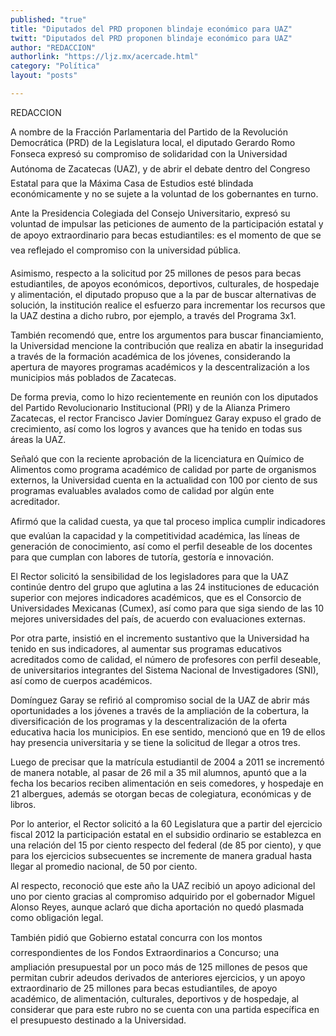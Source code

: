 ```yaml
---
published: "true"
title: "Diputados del PRD proponen blindaje económico para UAZ"
twitt: "Diputados del PRD proponen blindaje económico para UAZ"
author: "REDACCION"
authorlink: "https://ljz.mx/acercade.html"
category: "Política"
layout: "posts"

---
```



  REDACCION



  A nombre de la Fracción Parlamentaria del Partido de la Revolución Democrática (PRD) de la Legislatura local, el diputado Gerardo Romo Fonseca expresó su compromiso de solidaridad con la Universidad Autónoma de Zacatecas (UAZ), y de abrir el debate dentro del Congreso Estatal para que la Máxima Casa de Estudios esté blindada económicamente y no se sujete a la voluntad de los gobernantes en turno.



  Ante la Presidencia Colegiada del Consejo Universitario, expresó su voluntad de impulsar las peticiones de aumento de la participación estatal y de apoyo extraordinario para becas estudiantiles: es el momento de que se vea reflejado el compromiso con la universidad pública.



  Asimismo, respecto a la solicitud por 25 millones de pesos para becas estudiantiles, de apoyos económicos, deportivos, culturales, de hospedaje y alimentación, el diputado propuso que a la par de buscar alternativas de solución, la institución realice el esfuerzo para incrementar los recursos que la UAZ destina a dicho rubro, por ejemplo, a través del Programa 3x1.



  También recomendó que, entre los argumentos para buscar financiamiento, la Universidad mencione la contribución que realiza en abatir la inseguridad a través de la formación académica de los jóvenes, considerando la apertura de mayores programas académicos y la descentralización a los municipios más poblados de Zacatecas.



  De forma previa, como lo hizo recientemente en reunión con los diputados del Partido Revolucionario Institucional (PRI) y de la Alianza Primero Zacatecas, el rector Francisco Javier Domínguez Garay expuso el grado de crecimiento, así como los logros y avances que ha tenido en todas sus áreas la UAZ.



  Señaló que con la reciente aprobación de la licenciatura en Químico de Alimentos como programa académico de calidad por parte de organismos externos, la Universidad cuenta en la actualidad con 100 por ciento de sus programas evaluables avalados como de calidad por algún ente acreditador.



  Afirmó que la calidad cuesta, ya que tal proceso implica cumplir indicadores que evalúan la capacidad y la competitividad académica, las líneas de generación de conocimiento, así como el perfil deseable de los docentes para que cumplan con labores de tutoría, gestoría e innovación.



  El Rector solicitó la sensibilidad de los legisladores para que la UAZ continúe dentro del grupo que aglutina a las 24 instituciones de educación superior con mejores indicadores académicos, que es el Consorcio de Universidades Mexicanas (Cumex), así como para que siga siendo de las 10 mejores universidades del país, de acuerdo con evaluaciones externas.



  Por otra parte, insistió en el incremento sustantivo que la Universidad ha tenido en sus indicadores, al aumentar sus programas educativos acreditados como de calidad, el número de profesores con perfil deseable, de universitarios integrantes del Sistema Nacional de Investigadores (SNI), así como de cuerpos académicos.



  Domínguez Garay se refirió al compromiso social de la UAZ de abrir más oportunidades a los jóvenes a través de la ampliación de la cobertura, la diversificación de los programas y la descentralización de la oferta educativa hacia los municipios. En ese sentido, mencionó que en 19 de ellos hay presencia universitaria y se tiene la solicitud de llegar a otros tres.



  Luego de precisar que la matrícula estudiantil de 2004 a 2011 se incrementó de manera notable, al pasar de 26 mil a 35 mil alumnos, apuntó que a la fecha los becarios reciben alimentación en seis comedores, y hospedaje en 21 albergues, además se otorgan becas de colegiatura, económicas y de libros.



  Por lo anterior, el Rector solicitó a la 60 Legislatura que a partir del ejercicio fiscal 2012 la participación estatal en el subsidio ordinario se establezca en una relación del 15 por ciento respecto del federal (de 85 por ciento), y que para los ejercicios subsecuentes se incremente de manera gradual hasta llegar al promedio nacional, de 50 por ciento.



  Al respecto, reconoció que este año la UAZ recibió un apoyo adicional del uno por ciento gracias al compromiso adquirido por el gobernador Miguel Alonso Reyes, aunque aclaró que dicha aportación no quedó plasmada como obligación legal.



  También pidió que Gobierno estatal concurra con los montos correspondientes de los Fondos Extraordinarios a Concurso; una ampliación presupuestal por un poco más de 125 millones de pesos que permitan cubrir adeudos derivados de anteriores ejercicios, y un apoyo extraordinario de 25 millones para becas estudiantiles, de apoyo académico, de alimentación, culturales, deportivos y de hospedaje, al considerar que para este rubro no se cuenta con una partida específica en el presupuesto destinado a la Universidad.

